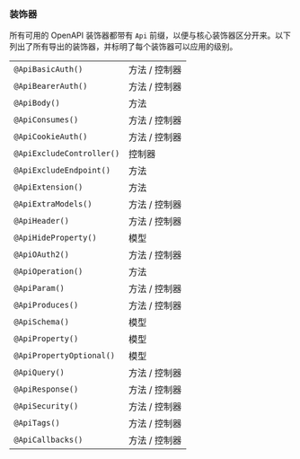 ### 装饰器

所有可用的 OpenAPI 装饰器都带有 `Api` 前缀，以便与核心装饰器区分开来。以下列出了所有导出的装饰器，并标明了每个装饰器可以应用的级别。

|                           |                     |
| ------------------------- | ------------------- |
| `@ApiBasicAuth()`         | 方法 / 控制器       |
| `@ApiBearerAuth()`        | 方法 / 控制器       |
| `@ApiBody()`              | 方法                |
| `@ApiConsumes()`          | 方法 / 控制器       |
| `@ApiCookieAuth()`        | 方法 / 控制器       |
| `@ApiExcludeController()` | 控制器              |
| `@ApiExcludeEndpoint()`   | 方法                |
| `@ApiExtension()`         | 方法                |
| `@ApiExtraModels()`       | 方法 / 控制器       |
| `@ApiHeader()`            | 方法 / 控制器       |
| `@ApiHideProperty()`      | 模型                |
| `@ApiOAuth2()`            | 方法 / 控制器       |
| `@ApiOperation()`         | 方法                |
| `@ApiParam()`             | 方法 / 控制器       |
| `@ApiProduces()`          | 方法 / 控制器       |
| `@ApiSchema()`            | 模型                |
| `@ApiProperty()`          | 模型                |
| `@ApiPropertyOptional()`  | 模型                |
| `@ApiQuery()`             | 方法 / 控制器       |
| `@ApiResponse()`          | 方法 / 控制器       |
| `@ApiSecurity()`          | 方法 / 控制器       |
| `@ApiTags()`              | 方法 / 控制器       |
| `@ApiCallbacks()`         | 方法 / 控制器       |
